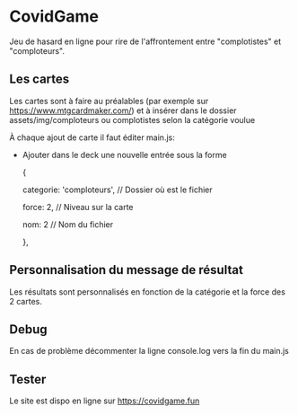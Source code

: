 # CovidGame

Jeu de hasard en ligne pour rire de l'affrontement entre "complotistes" et "comploteurs".


## Les cartes

Les cartes sont à faire au préalables (par exemple sur https://www.mtgcardmaker.com/) et à insérer dans le dossier assets/img/comploteurs ou complotistes selon la catégorie voulue

À chaque ajout de carte il faut éditer main.js:

- Ajouter dans le deck une nouvelle entrée sous la forme 
  
  {
  
    categorie: 'comploteurs', // Dossier où est le fichier
  
    force: 2, // Niveau sur la carte
    
    nom: 2 // Nom du fichier
  
  },


## Personnalisation du message de résultat

Les résultats sont personnalisés en fonction de la catégorie et la force des 2 cartes.


## Debug

En cas de problème décommenter la ligne console.log vers la fin du main.js


## Tester

Le site est dispo en ligne sur https://covidgame.fun

